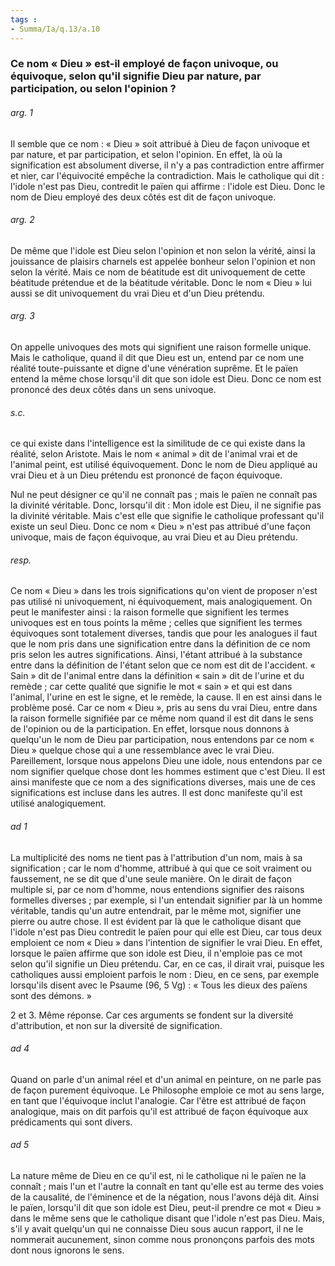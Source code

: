 ```yaml
---
tags : 
- Summa/Ia/q.13/a.10
---
```


### Ce nom « Dieu » est-il employé de façon univoque, ou équivoque, selon qu'il signifie Dieu par nature, par participation, ou selon l'opinion ?

###### arg. 1
Il semble que ce nom : « Dieu » soit attribué à Dieu de façon univoque et par nature, et par participation, et selon l'opinion. En effet, là où la signification est absolument diverse, il n'y a pas contradiction entre affirmer et nier, car l'équivocité empêche la contradiction. Mais le catholique qui dit : l'idole n'est pas Dieu, contredit le païen qui affirme : l'idole est Dieu. Donc le nom de Dieu employé des deux côtés est dit de façon univoque. 

###### arg. 2
De même que l'idole est Dieu selon l'opinion et non selon la vérité, ainsi la jouissance de plaisirs charnels est appelée bonheur selon l'opinion et non selon la vérité. Mais ce nom de béatitude est dit univoquement de cette béatitude prétendue et de la béatitude véritable. Donc le nom « Dieu » lui aussi se dit univoquement du vrai Dieu et d'un Dieu prétendu. 

###### arg. 3
On appelle univoques des mots qui signifient une raison formelle unique. Mais le catholique, quand il dit que Dieu est un, entend par ce nom une réalité toute-puissante et digne d'une vénération suprême. Et le païen entend la même chose lorsqu'il dit que son idole est Dieu. Donc ce nom est prononcé des deux côtés dans un sens univoque. 

###### s.c.
ce qui existe dans l'intelligence est la similitude de ce qui existe dans la réalité, selon Aristote. Mais le nom « animal » dit de l'animal vrai et de l'animal peint, est utilisé équivoquement. Donc le nom de Dieu appliqué au vrai Dieu et à un Dieu prétendu est prononcé de façon équivoque. 

Nul ne peut désigner ce qu'il ne connaît pas ; mais le païen ne connaît pas la divinité véritable. Donc, lorsqu'il dit : Mon idole est Dieu, il ne signifie pas la divinité véritable. Mais c'est elle que signifie le catholique professant qu'il existe un seul Dieu. Donc ce nom « Dieu » n'est pas attribué d'une façon univoque, mais de façon équivoque, au vrai Dieu et au Dieu prétendu. 

###### resp.
Ce nom « Dieu » dans les trois significations qu'on vient de proposer n'est pas utilisé ni univoquement, ni équivoquement, mais analogiquement. On peut le manifester ainsi : la raison formelle que signifient les termes univoques est en tous points la même ; celles que signifient les termes équivoques sont totalement diverses, tandis que pour les analogues il faut que le nom pris dans une signification entre dans la définition de ce nom pris selon les autres significations. Ainsi, l'étant attribué à la substance entre dans la définition de l'étant selon que ce nom est dit de l'accident. « Sain » dit de l'animal entre dans la définition « sain » dit de l'urine et du remède ; car cette qualité que signifie le mot « sain » et qui est dans l'animal, l'urine en est le signe, et le remède, la cause. Il en est ainsi dans le problème posé. Car ce nom « Dieu », pris au sens du vrai Dieu, entre dans la raison formelle signifiée par ce même nom quand il est dit dans le sens de l'opinion ou de la participation. En effet, lorsque nous donnons à quelqu'un le nom de Dieu par participation, nous entendons par ce nom « Dieu » quelque chose qui a une ressemblance avec le vrai Dieu. Pareillement, lorsque nous appelons Dieu une idole, nous entendons par ce nom signifier quelque chose dont les hommes estiment que c'est Dieu. Il est ainsi manifeste que ce nom a des significations diverses, mais une de ces significations est incluse dans les autres. Il est donc manifeste qu'il est utilisé analogiquement. 

###### ad 1
La multiplicité des noms ne tient pas à l'attribution d'un nom, mais à sa signification ; car le nom d'homme, attribué à qui que ce soit vraiment ou faussement, ne se dit que d'une seule manière. On le dirait de façon multiple si, par ce nom d'homme, nous entendions signifier des raisons formelles diverses ; par exemple, si l'un entendait signifier par là un homme véritable, tandis qu'un autre entendrait, par le même mot, signifier une pierre ou autre chose. Il est évident par là que le catholique disant que l'idole n'est pas Dieu contredit le païen pour qui elle est Dieu, car tous deux emploient ce nom « Dieu » dans l'intention de signifier le vrai Dieu. En effet, lorsque le païen affirme que son idole est Dieu, il n'emploie pas ce mot selon qu'il signifie un Dieu prétendu. Car, en ce cas, il dirait vrai, puisque les catholiques aussi emploient parfois le nom : Dieu, en ce sens, par exemple lorsqu'ils disent avec le Psaume (96, 5 Vg) : « Tous les dieux des païens sont des démons. » 

2 et 3. Même réponse. Car ces arguments se fondent sur la diversité d'attribution, et non sur la diversité de signification. 

###### ad 4
Quand on parle d'un animal réel et d'un animal en peinture, on ne parle pas de façon purement équivoque. Le Philosophe emploie ce mot au sens large, en tant que l'équivoque inclut l'analogie. Car l'être est attribué de façon analogique, mais on dit parfois qu'il est attribué de façon équivoque aux prédicaments qui sont divers. 

###### ad 5
La nature même de Dieu en ce qu'il est, ni le catholique ni le païen ne la connaît ; mais l'un et l'autre la connaît en tant qu'elle est au terme des voies de la causalité, de l'éminence et de la négation, nous l'avons déjà dit. Ainsi le païen, lorsqu'il dit que son idole est Dieu, peut-il prendre ce mot « Dieu » dans le même sens que le catholique disant que l'idole n'est pas Dieu. Mais, s'il y avait quelqu'un qui ne connaisse Dieu sous aucun rapport, il ne le nommerait aucunement, sinon comme nous prononçons parfois des mots dont nous ignorons le sens. 



